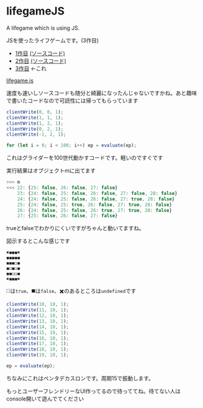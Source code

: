 # lifegameJS
A lifegame which is using JS.

JSを使ったライフゲームです。(3作目)
- [1作目](https://www.mugisus.com/game_of_life) [(ソースコード)](https://github.com/MugiSus/mugisus.github.io/blob/master/game_of_life/src.js)
- [2作目](https://www.mugisus.com/game_of_life_inf) [(ソースコード)](https://github.com/MugiSus/mugisus.github.io/blob/master/game_of_life_inf/src.js)
- [3作目](https://www.mugisus.com/lifegameJS) ←これ

[lifegame.js](https://github.com/MugiSus/lifegameJS/blob/main/lifegame.js)

速度も速いしソースコードも随分と綺麗になったんじゃないですかね。あと趣味で書いたコードなので可読性には帰ってもらっています

```js
clientWrite(0, 0, 1);
clientWrite(1, 1, 1);
clientWrite(1, 2, 1);
clientWrite(0, 2, 1);
clientWrite(-1, 2, 1);

for (let i = 0; i < 100; i++) ep = evaluate(ep);
```
これはグライダーを100世代動かすコードです。軽いのですぐです

実行結果はオブジェクトmに出てます

```js
>>> m
<<< 22: {25: false, 26: false, 27: false}
    23: {24: false, 25: false, 26: false, 27: false, 28: false}
    24: {24: false, 25: false, 26: false, 27: true, 28: false}
    25: {24: false, 25: true, 26: false, 27: true, 28: false}
    26: {24: false, 25: false, 26: true, 27: true, 28: false}
    27: {25: false, 26: false, 27: false}
```
trueとfalseでわかりにくいですがちゃんと動いてますね。

図示するとこんな感じです
```
✖️◼️◼️◼️✖️
◼️◼️◼️◼️◼️
◼️◼️◼️◻️◼️
◼️◻️◼️◻️◼️
◼️◼️◻️◻️◼️
✖️◼️◼️◼️✖️
```
◻️は`true`、◼️は`false`、✖️のあるところは`undefined`です

```js
clientWrite(10, 10, 1);
clientWrite(11, 10, 1);
clientWrite(12, 10, 1);
clientWrite(13, 10, 1);
clientWrite(14, 10, 1);
clientWrite(15, 10, 1);
clientWrite(16, 10, 1);
clientWrite(17, 10, 1);
clientWrite(18, 10, 1);
clientWrite(19, 10, 1);

ep = evaluate(ep);
```
ちなみにこれはペンタデカスロンです。周期15で振動します。

もっとユーザーフレンドリーなUI作ってるので待っててね。待てない人はconsole開いて遊んでてください
